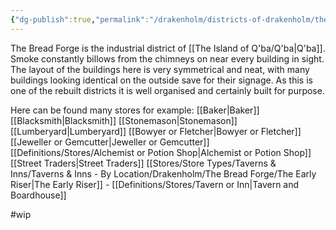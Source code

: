 ```yaml
---
{"dg-publish":true,"permalink":"/drakenholm/districts-of-drakenholm/the-bread-forge/"}
---
```



The Bread Forge is the industrial district of [[The Island of Q'ba/Q'ba\|Q'ba]]. Smoke constantly billows from the chimneys on near every building in sight. The layout of the buildings here is very symmetrical and neat, with many buildings looking identical on the outside save for their signage. As this is one of the rebuilt districts it is well organised and certainly built for purpose.

Here can be found many stores for example:
[[Baker\|Baker]]
[[Blacksmith\|Blacksmith]]
[[Stonemason\|Stonemason]]
[[Lumberyard\|Lumberyard]]
[[Bowyer or Fletcher\|Bowyer or Fletcher]]
[[Jeweller or Gemcutter\|Jeweller or Gemcutter]]
[[Definitions/Stores/Alchemist or Potion Shop\|Alchemist or Potion Shop]]
[[Street Traders\|Street Traders]]
[[Stores/Store Types/Taverns & Inns/Taverns & Inns - By Location/Drakenholm/The Bread Forge/The Early Riser\|The Early Riser]] -  [[Definitions/Stores/Tavern or Inn\|Tavern and Boardhouse]]


#wip 